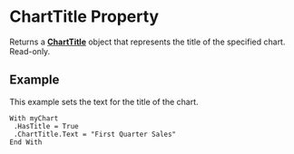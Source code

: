 
# ChartTitle Property

Returns a  **[ChartTitle](6eca7bbc-0158-f25e-d7c8-3f57f06ccccf.md)** object that represents the title of the specified chart. Read-only.


## Example

This example sets the text for the title of the chart.


```
With myChart 
 .HasTitle = True 
 .ChartTitle.Text = "First Quarter Sales" 
End With
```

